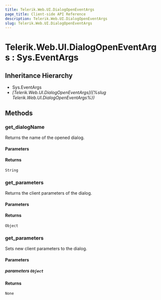 ```yaml
---
title: Telerik.Web.UI.DialogOpenEventArgs
page_title: Client-side API Reference
description: Telerik.Web.UI.DialogOpenEventArgs
slug: Telerik.Web.UI.DialogOpenEventArgs
---
```


# Telerik.Web.UI.DialogOpenEventArgs : Sys.EventArgs 

## Inheritance Hierarchy

* Sys.EventArgs
* *[Telerik.Web.UI.DialogOpenEventArgs]({%slug Telerik.Web.UI.DialogOpenEventArgs%})*


## Methods

### get_dialogName

Returns the name of the opened dialog.

#### Parameters

#### Returns

`String` 

### get_parameters

Returns the client parameters of the dialog.

#### Parameters

#### Returns

`Object` 

### get_parameters

Sets new client parameters to the dialog.

#### Parameters

##### parameters `Object`

#### Returns

`None` 




